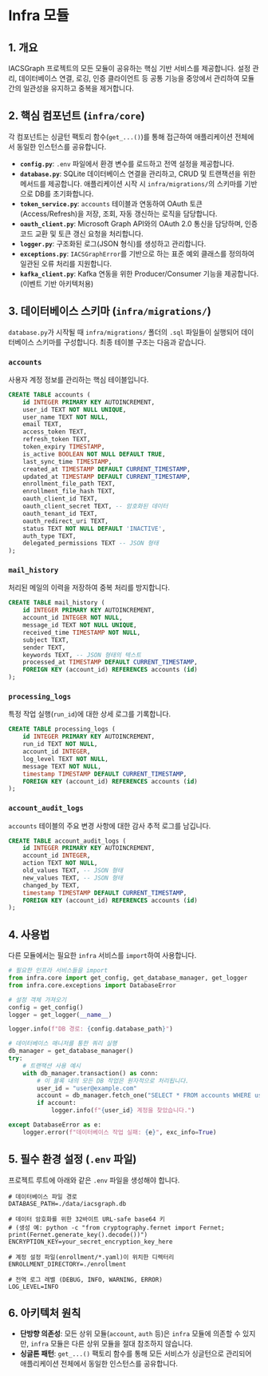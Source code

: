 # Infra 모듈

## 1. 개요

IACSGraph 프로젝트의 모든 모듈이 공유하는 핵심 기반 서비스를 제공합니다. 설정 관리, 데이터베이스 연결, 로깅, 인증 클라이언트 등 공통 기능을 중앙에서 관리하여 모듈 간의 일관성을 유지하고 중복을 제거합니다.

## 2. 핵심 컴포넌트 (`infra/core`)

각 컴포넌트는 싱글턴 팩토리 함수(`get_...()`)를 통해 접근하여 애플리케이션 전체에서 동일한 인스턴스를 공유합니다.

- **`config.py`**: `.env` 파일에서 환경 변수를 로드하고 전역 설정을 제공합니다.
- **`database.py`**: SQLite 데이터베이스 연결을 관리하고, CRUD 및 트랜잭션을 위한 메서드를 제공합니다. 애플리케이션 시작 시 `infra/migrations/`의 스키마를 기반으로 DB를 초기화합니다.
- **`token_service.py`**: `accounts` 테이블과 연동하여 OAuth 토큰(Access/Refresh)을 저장, 조회, 자동 갱신하는 로직을 담당합니다.
- **`oauth_client.py`**: Microsoft Graph API와의 OAuth 2.0 통신을 담당하며, 인증 코드 교환 및 토큰 갱신 요청을 처리합니다.
- **`logger.py`**: 구조화된 로그(JSON 형식)를 생성하고 관리합니다.
- **`exceptions.py`**: `IACSGraphError`를 기반으로 하는 표준 예외 클래스를 정의하여 일관된 오류 처리를 지원합니다.
- **`kafka_client.py`**: Kafka 연동을 위한 Producer/Consumer 기능을 제공합니다. (이벤트 기반 아키텍처용)

## 3. 데이터베이스 스키마 (`infra/migrations/`)

`database.py`가 시작될 때 `infra/migrations/` 폴더의 `.sql` 파일들이 실행되어 데이터베이스 스키마를 구성합니다. 최종 테이블 구조는 다음과 같습니다.

### `accounts`
사용자 계정 정보를 관리하는 핵심 테이블입니다.

```sql
CREATE TABLE accounts (
    id INTEGER PRIMARY KEY AUTOINCREMENT,
    user_id TEXT NOT NULL UNIQUE,
    user_name TEXT NOT NULL,
    email TEXT,
    access_token TEXT,
    refresh_token TEXT,
    token_expiry TIMESTAMP,
    is_active BOOLEAN NOT NULL DEFAULT TRUE,
    last_sync_time TIMESTAMP,
    created_at TIMESTAMP DEFAULT CURRENT_TIMESTAMP,
    updated_at TIMESTAMP DEFAULT CURRENT_TIMESTAMP,
    enrollment_file_path TEXT,
    enrollment_file_hash TEXT,
    oauth_client_id TEXT,
    oauth_client_secret TEXT, -- 암호화된 데이터
    oauth_tenant_id TEXT,
    oauth_redirect_uri TEXT,
    status TEXT NOT NULL DEFAULT 'INACTIVE',
    auth_type TEXT,
    delegated_permissions TEXT -- JSON 형태
);
```

### `mail_history`
처리된 메일의 이력을 저장하여 중복 처리를 방지합니다.

```sql
CREATE TABLE mail_history (
    id INTEGER PRIMARY KEY AUTOINCREMENT,
    account_id INTEGER NOT NULL,
    message_id TEXT NOT NULL UNIQUE,
    received_time TIMESTAMP NOT NULL,
    subject TEXT,
    sender TEXT,
    keywords TEXT, -- JSON 형태의 텍스트
    processed_at TIMESTAMP DEFAULT CURRENT_TIMESTAMP,
    FOREIGN KEY (account_id) REFERENCES accounts (id)
);
```

### `processing_logs`
특정 작업 실행(`run_id`)에 대한 상세 로그를 기록합니다.

```sql
CREATE TABLE processing_logs (
    id INTEGER PRIMARY KEY AUTOINCREMENT,
    run_id TEXT NOT NULL,
    account_id INTEGER,
    log_level TEXT NOT NULL,
    message TEXT NOT NULL,
    timestamp TIMESTAMP DEFAULT CURRENT_TIMESTAMP,
    FOREIGN KEY (account_id) REFERENCES accounts (id)
);
```

### `account_audit_logs`
`accounts` 테이블의 주요 변경 사항에 대한 감사 추적 로그를 남깁니다.

```sql
CREATE TABLE account_audit_logs (
    id INTEGER PRIMARY KEY AUTOINCREMENT,
    account_id INTEGER,
    action TEXT NOT NULL,
    old_values TEXT, -- JSON 형태
    new_values TEXT, -- JSON 형태
    changed_by TEXT,
    timestamp TIMESTAMP DEFAULT CURRENT_TIMESTAMP,
    FOREIGN KEY (account_id) REFERENCES accounts (id)
);
```

## 4. 사용법

다른 모듈에서는 필요한 `infra` 서비스를 `import`하여 사용합니다.

```python
# 필요한 인프라 서비스들을 import
from infra.core import get_config, get_database_manager, get_logger
from infra.core.exceptions import DatabaseError

# 설정 객체 가져오기
config = get_config()
logger = get_logger(__name__)

logger.info(f"DB 경로: {config.database_path}")

# 데이터베이스 매니저를 통한 쿼리 실행
db_manager = get_database_manager()
try:
    # 트랜잭션 사용 예시
    with db_manager.transaction() as conn:
        # 이 블록 내의 모든 DB 작업은 원자적으로 처리됩니다.
        user_id = "user@example.com"
        account = db_manager.fetch_one("SELECT * FROM accounts WHERE user_id = ?", (user_id,))
        if account:
            logger.info(f"{user_id} 계정을 찾았습니다.")

except DatabaseError as e:
    logger.error(f"데이터베이스 작업 실패: {e}", exc_info=True)
```

## 5. 필수 환경 설정 (`.env` 파일)

프로젝트 루트에 아래와 같은 `.env` 파일을 생성해야 합니다.

```env
# 데이터베이스 파일 경로
DATABASE_PATH=./data/iacsgraph.db

# 데이터 암호화를 위한 32바이트 URL-safe base64 키
# (생성 예: python -c "from cryptography.fernet import Fernet; print(Fernet.generate_key().decode())")
ENCRYPTION_KEY=your_secret_encryption_key_here

# 계정 설정 파일(enrollment/*.yaml)이 위치한 디렉터리
ENROLLMENT_DIRECTORY=./enrollment

# 전역 로그 레벨 (DEBUG, INFO, WARNING, ERROR)
LOG_LEVEL=INFO
```

## 6. 아키텍처 원칙

- **단방향 의존성**: 모든 상위 모듈(`account`, `auth` 등)은 `infra` 모듈에 의존할 수 있지만, `infra` 모듈은 다른 상위 모듈을 절대 참조하지 않습니다.
- **싱글톤 패턴**: `get_...()` 팩토리 함수를 통해 모든 서비스가 싱글턴으로 관리되어 애플리케이션 전체에서 동일한 인스턴스를 공유합니다.
